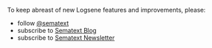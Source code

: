 To keep abreast of new Logsene features and improvements, please:

  - follow [@sematext](http://twitter.com/sematext)
  - subscribe to [Sematext Blog](http://blog.sematext.com/)
  - subscribe to [Sematext Newsletter](http://sematext.com/)

 

